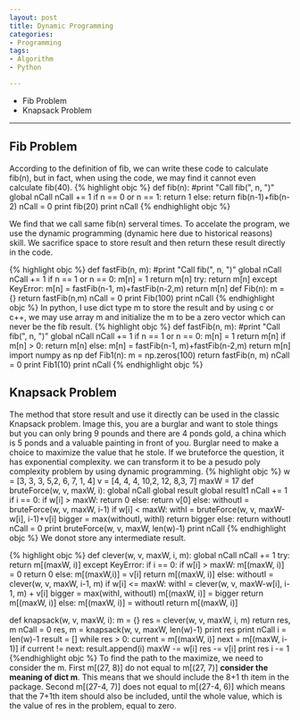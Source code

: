 ```yaml
---
layout: post
title: Dynamic Programming
categories:
- Programming
tags:
- Algorithm
- Python

---
```

* Fib Problem
* Knapsack Problem

---

## Fib Problem
According to the definition of fib, we can write these code to calculate fib(n), but in fact, when using the code, we may find it cannot even calculate fib(40).
{% highlight objc %}
def fib(n):
    #print "Call fib(", n, ")"
    global nCall
    nCall += 1
    if n == 0 or n == 1:
        return 1
    else:
        return fib(n-1)+fib(n-2)
nCall = 0
print fib(20)
print nCall
{% endhighlight objc %}

We find that we call same fib(n) serveral times. To accelate the program, we use the dynamic programming (dynamic here due to historical reasons) skill. We sacrifice space to store result and then return these result directly in the code.

{% highlight objc %}
def fastFib(n, m):
    #print "Call fib(", n, ")"
    global nCall
    nCall += 1
    if n == 1 or n == 0:
        m[n] = 1
        return m[n]
    try: return m[n]
    except KeyError:
        m[n] = fastFib(n-1, m)+fastFib(n-2,m)
        return m[n]
def Fib(n):
    m = {}
    return fastFib(n,m)
nCall = 0
print Fib(100)
print nCall
{% endhighlight objc %}
In python, I use dict type m to store the result and by using c or c++, we may use array m and  initialize the m to be a zero vector which can never be the fib result.
{% highlight objc %}
def fastFib(n, m):
    #print "Call fib(", n, ")"
    global nCall
    nCall += 1
    if n == 1 or n == 0:
        m[n] = 1
        return m[n]
    if m[n] > 0:
        return m[n]
    else:
        m[n] = fastFib(n-1, m)+fastFib(n-2,m)
        return m[n]
import numpy as np
def Fib1(n):
    m = np.zeros(100)
    return fastFib(n, m)
nCall = 0
print Fib1(10)
print nCall
{% endhighlight objc %}

## Knapsack Problem
The method that store result and use it directly can be used in the classic Knapsack problem. Image this, you are a burglar and want to stole things but you can only bring 9 pounds and there are 4 ponds gold, a china which is 5 ponds and  a valuable painting in front of you. Burglar need to make a choice to maximize the value that he stole. If we bruteforce the question, it has exponential complexity. we can transform it to be a pesudo poly complexity problem by using dynamic programming.
{% highlight objc %}
w = [3, 3, 3, 5,2, 6, 7, 1, 4]
v = [4, 4, 4, 10,2, 12, 8,3, 7]
maxW = 17
def bruteForce(w, v, maxW, i):
    global nCall
    global result
    global result1
    nCall += 1
    if i == 0:
        if w[i] > maxW:
            return 0
        else:
            return v[0]
    else:
        withoutI = bruteForce(w, v, maxW, i-1)
        if w[i] < maxW:
            withI = bruteForce(w, v, maxW-w[i], i-1)+v[i]
            bigger = max(withoutI, withI)
            return bigger
        else:
            return withoutI
nCall = 0
print bruteForce(w, v, maxW, len(w)-1)
print nCall
{% endhighlight objc %}
We donot store any intermediate result.

{% highlight objc %}
def clever(w, v, maxW, i, m):
    global nCall
    nCall += 1
    try: return m[(maxW, i)]
    except KeyError:
        if i == 0:
            if w[i] > maxW:
                m[(maxW, i)] = 0
                return 0
            else:
                m[(maxW,i)] = v[i]
                return m[(maxW, i)]
        else:
            withoutI = clever(w, v, maxW, i-1, m)
            if w[i] <= maxW:
                withI = clever(w, v, maxW-w[i], i-1, m) + v[i]
                bigger = max(withI, withoutI)
                m[(maxW, i)] = bigger
                return m[(maxW, i)]
            else:
                m[(maxW, i)] = withoutI
                return m[(maxW, i)]
            
def knapsack(w, v, maxW, i):
    m = {}
    res = clever(w, v, maxW, i, m)
    return res, m
nCall = 0
res, m =  knapsack(w, v, maxW, len(w)-1)
print res
print nCall
i = len(w)-1
result = []
while res > 0:
    current = m[(maxW, i)]
    next = m[(maxW, i-1)]
    if current != next:
        result.append(i)
        maxW -= w[i]
        res -= v[i]
        print res
    i -= 1
{%endhighlight objc %}
To find the path to the maximize, we need to consider the m. First m[(27, 8)] do not equal to m[(27, 7)] **consider the meaning of dict m**. This means that we should include the 8+1 th item in the package. Second m[(27-4, 7)] does not equal to m[(27-4, 6)] which means that the 7+1th item should also be included, until the whole value, which is the value of res in the problem, equal to zero.
